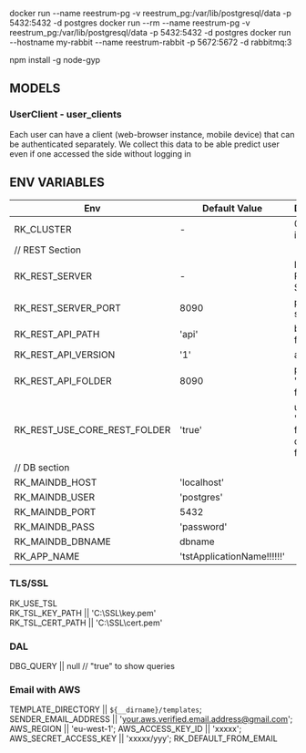 docker run  --name reestrum-pg -v reestrum_pg:/var/lib/postgresql/data -p 5432:5432 -d postgres
docker run --rm --name reestrum-pg -v reestrum_pg:/var/lib/postgresql/data -p 5432:5432 -d postgres
docker run --hostname my-rabbit --name reestrum-rabbit -p 5672:5672 -d rabbitmq:3

npm install -g node-gyp


## MODELS
### UserClient - user_clients
Each user can have a client (web-browser instance, mobile device) that can be authenticated separately. We collect this 
data to be able predict user even if one accessed the side without logging in

## ENV VARIABLES
| Env           | Default Value  | Description  |
| ------------- |-------------| -------------|
|RK_CLUSTER |-|0 to XX integer  |
| // REST Section |
|RK_REST_SERVER| - | Init or not REST Server|
|RK_REST_SERVER_PORT|8090| port for rest server|
|RK_REST_API_PATH| 'api' | base name for API path|
|RK_REST_API_VERSION| '1' | api version |
|RK_REST_API_FOLDER|8090| path to 'REST' folder |
|RK_REST_USE_CORE_REST_FOLDER|'true'|  use './REST' folder from core (good for testing)|
|// DB section | 
|RK_MAINDB_HOST | 'localhost' | 
|RK_MAINDB_USER |'postgres'  |
|RK_MAINDB_PORT | 5432  |
|RK_MAINDB_PASS |'password'  |
|RK_MAINDB_DBNAME | dbname  |
|RK_APP_NAME | 'tstApplicationName!!!!!!'  |

### TLS/SSL
RK_USE_TSL  
RK_TSL_KEY_PATH || 'C:\\SSL\\key.pem'  
RK_TSL_CERT_PATH || 'C:\\SSL\\cert.pem'  

### DAL
DBG_QUERY || null // "true" to show queries

### Email with AWS
TEMPLATE_DIRECTORY || `${__dirname}/templates`;
SENDER_EMAIL_ADDRESS || 'your.aws.verified.email.address@gmail.com';
AWS_REGION || 'eu-west-1';
AWS_ACCESS_KEY_ID || 'xxxxx';
AWS_SECRET_ACCESS_KEY || 'xxxxx/yyy';
RK_DEFAULT_FROM_EMAIL


